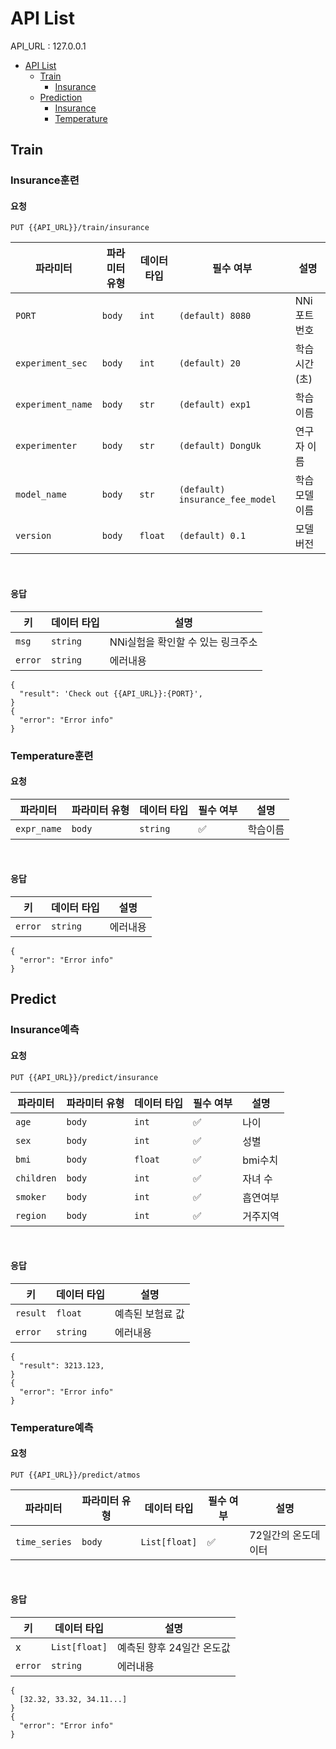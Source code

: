 # API List

API_URL : 127.0.0.1

- [API List](#api-list)
    - [Train](#train)
        - [Insurance](#insurance훈련)
    - [Prediction](#predict)
        - [Insurance](#insurance예측)
        - [Temperature](#Temperature예측)


## Train

### Insurance훈련

#### 요청

```
PUT {{API_URL}}/train/insurance
```

| 파라미터        | 파라미터 유형 | 데이터 타입 | 필수 여부 | 설명                    |
| --------------- | ------------- | ----------- | --------- | ----------------------- |
| `PORT`      | `body`        | `int`    | `(default) 8080`        | NNi 포트번호      |
| `experiment_sec`      | `body`        | `int`   | `(default) 20`        | 학습시간(초)            |
| `experiment_name`      | `body`        | `str`    | `(default) exp1`        | 학습이름    |
| `experimenter` | `body`        | `str`    | `(default) DongUk`        | 연구자 이름 |
| `model_name`      | `body`        | `str`    | `(default) insurance_fee_model`        | 학습 모델 이름                    |
| `version`          | `body`        | `float`    | `(default) 0.1`        | 모델 버전        |


<br/>

#### 응답

| 키             | 데이터 타입 | 설명          |
| -------------- | ----------- | ------------- |
| `msg`  | `string`    | NNi실험을 확인할 수 있는 링크주소    |
| `error`  | `string`    | 에러내용    |


```jsonc
{
  "result": 'Check out {{API_URL}}:{PORT}',
}
{
  "error": "Error info"
}
```


### Temperature훈련

#### 요청

| 파라미터        | 파라미터 유형 | 데이터 타입 | 필수 여부 | 설명                    |
| --------------- | ------------- | ----------- | --------- | ----------------------- |
| `expr_name`      | `body`        | `string`    | ✅        | 학습이름      |


<br/>

#### 응답

| 키             | 데이터 타입 | 설명          |
| -------------- | ----------- | ------------- |
| `error`  | `string`    | 에러내용    |

```jsonc
{
  "error": "Error info"
}
```

## Predict

### Insurance예측

#### 요청

```
PUT {{API_URL}}/predict/insurance
```

| 파라미터        | 파라미터 유형 | 데이터 타입 | 필수 여부 | 설명                    |
| --------------- | ------------- | ----------- | --------- | ----------------------- |
| `age`      | `body`        | `int`    | ✅        | 나이      |
| `sex`      | `body`        | `int`   | ✅        | 성별            |
| `bmi`      | `body`        | `float`    | ✅        | bmi수치    |
| `children` | `body`        | `int`    | ✅        | 자녀 수 |
| `smoker`      | `body`        | `int`    | ✅        | 흡연여부                    |
| `region`          | `body`        | `int`    | ✅        | 거주지역        |

<br/>

#### 응답

| 키             | 데이터 타입 | 설명          |
| -------------- | ----------- | ------------- |
| `result`  | `float`    | 예측된 보험료 값    |
| `error`  | `string`    | 에러내용    |


```jsonc
{
  "result": 3213.123,
}
{
  "error": "Error info"
}
```


### Temperature예측

#### 요청

```
PUT {{API_URL}}/predict/atmos
```

| 파라미터        | 파라미터 유형 | 데이터 타입 | 필수 여부 | 설명                    |
| --------------- | ------------- | ----------- | --------- | ----------------------- |
| `time_series`      | `body`        | `List[float]`    | ✅        | 72일간의 온도데이터      |


<br/>

#### 응답

| 키             | 데이터 타입 | 설명          |
| -------------- | ----------- | ------------- |
| x  | `List[float]`    | 예측된 향후 24일간 온도값    |
| `error`  | `string`    | 에러내용    |


```jsonc
{
  [32.32, 33.32, 34.11...]
}
{
  "error": "Error info"
}
```
